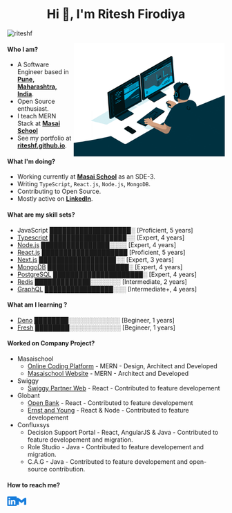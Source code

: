 <h1 align="center">Hi 👋, I'm Ritesh Firodiya</h1>

<p align="left"> <img src="https://komarev.com/ghpvc/?username=riteshf&label=Profile%20views&color=0e75b6&style=flat" alt="riteshf" /> </p>

<img align="right" alt="coding" width="350" src="./assets/developer.gif">

#### Who I am?

- A Software Engineer based in **[Pune, Maharashtra, India](https://en.wikipedia.org/wiki/India)**.
- Open Source enthusiast.
- I teach MERN Stack at **[Masai School](https://masaischool.com)**
- See my portfolio at **[riteshf.github.io](https://riteshf.github.io/)**.

#### What I'm doing?

- Working currently at **[Masai School](https://masaischool.com)** as an SDE-3.
- Writing `TypeScript`, `React.js`, `Node.js`, `MongoDB`.
- Contributing to Open Source.
- Mostly active on **[LinkedIn](https://www.linkedin.com/in/riteshfirodiya)**.

#### What are my skill sets?

- JavaScript ███████████████████░ [Proficient, 5 years]
- [Typescript](https://www.typescriptlang.org/) ██████████████████░░ [Expert, 4 years]
- [Node.js](https://nodejs.org/en/) ████████████████░░░░ [Expert, 4 years]
- [React.js](https://reactjs.org/) ████████████████████ [Proficient, 5 years]
- [Next.js](https://nextjs.org/) ██████████████████░░ [Expert, 3 years]
- [MongoDB](https://www.mongodb.com/) ███████████████████░ [Expert, 4 years]
- [PostgreSQL](https://www.postgresql.org/) █████████████████████░ [Expert, 4 years]
- [Redis](https://redis.io/) █████████████░░░░░░░ [Intermediate, 2 years]
- [GraphQL](https://graphql.org/) ████████████████░░░ [Intermediate+, 4 years]

#### What am I learning ?

- [Deno](https://deno.land/) ████████░░░░░░░░░░░░ [Begineer, 1 years]
- [Fresh](https://fresh.deno.dev/) ████████░░░░░░░░░░░░ [Begineer, 1 years]

#### Worked on Company Project?

- Masaischool
  - [Online Coding Platform](https://cp.masaischool.com/) - MERN - Design, Architect and Developed
  - [Masaischool Website](https://masaischool.com/) - MERN - Architect and Developed
- Swiggy
  - [Swiggy Partner Web](https://partner.swiggy.com/) - React - Contributed to feature developement
- Globant
  - [Open Bank](https://www.openbank.es/) - React - Contributed to feature developement
  - [Ernst and Young](https://www.openbank.es/) - React & Node - Contributed to feature developement
- Confluxsys
  - Decision Support Portal - React, AngularJS & Java - Contributed to feature developement and migration.
  - Role Studio - Java - Contributed to feature developement and migration.
  - C.A.G - Java - Contributed to feature developement and open-source contribution.

#### How to reach me?

<a href="https://www.linkedin.com/in/riteshfirodiya">
  <img align="left" alt="LinkedIn" width="22px" src="./assets/linkedin.svg" />
</a>

<a href="mailto:firodiya.ritesh@gmail.com">
  <img align="left" alt="Mail" width="22px" src="./assets/gmail.svg" />
</a>
